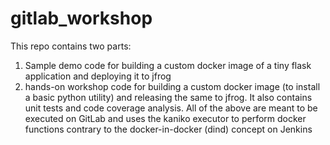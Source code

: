 # gitlab_workshop
This repo contains two parts:
1. Sample demo code for building a custom docker image of a tiny flask application and deploying it to jfrog 
2. hands-on workshop code for building a custom docker image (to install a basic python utility) and releasing the same to jfrog. It also contains unit tests and code coverage analysis.
All of the above are meant to be executed on GitLab and uses the kaniko executor to perform docker functions contrary to the docker-in-docker (dind) concept on Jenkins
